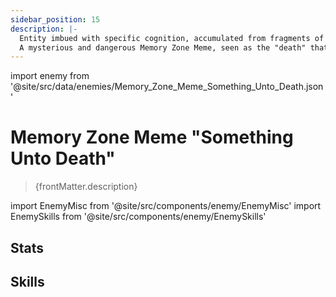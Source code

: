 ```yaml
---
sidebar_position: 15
description: |-
  Entity imbued with specific cognition, accumulated from fragments of the subconscious in the Memory Zone.
  A mysterious and dangerous Memory Zone Meme, seen as the "death" that shouldn't exist in dreams. Its sinister shadow wanders within the Twelve Hours, bringing unforeseen calamity wherever it goes. It spreads misfortune like a sharp blade, casting a shadow of death over beautiful dreams.
---
```


import enemy from '@site/src/data/enemies/Memory_Zone_Meme_Something_Unto_Death.json'

# Memory Zone Meme "Something Unto Death"
<blockquote>{frontMatter.description}</blockquote>

import EnemyMisc from '@site/src/components/enemy/EnemyMisc'
import EnemySkills from '@site/src/components/enemy/EnemySkills'

## Stats

<EnemyMisc enemy={enemy} variant={0} />

## Skills

<EnemySkills enemy={enemy} variant={0} />
